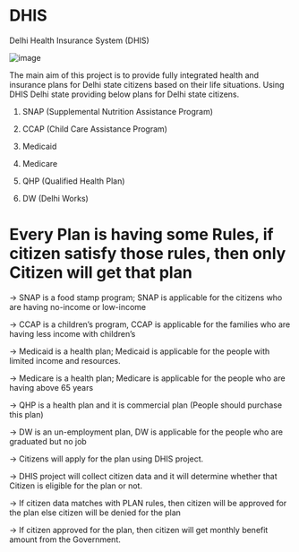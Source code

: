 # DHIS
Delhi Health Insurance System (DHIS)

![image](https://github.com/Neerjeet-tech/DHIS/assets/47515998/4a27186e-0c7f-439c-b408-6d88ae53fe22)

 


The main aim of this project is to provide fully integrated health and insurance plans for Delhi state citizens based on their life situations.  Using DHIS Delhi state providing below plans for Delhi state citizens.

1) SNAP (Supplemental Nutrition Assistance Program)

2) CCAP (Child Care Assistance Program)

3) Medicaid

4) Medicare

5) QHP (Qualified Health Plan)

6) DW (Delhi Works)






# Every Plan is having some Rules, if citizen satisfy those rules, then only Citizen will get that plan

-> SNAP is a food stamp program; SNAP is applicable for the citizens who are having no-income or low-income

-> CCAP is a children’s program, CCAP is applicable for the families who are having less income with children’s

-> Medicaid is a health plan; Medicaid is applicable for the people with limited income and resources.

-> Medicare is a health plan; Medicare is applicable for the people who are having above 65 years

-> QHP is a health plan and it is commercial plan (People should purchase this plan)

-> DW is an un-employment plan, DW is applicable for the people who are graduated but no job

-> Citizens will apply for the plan using DHIS project.

-> DHIS project will collect citizen data and it will determine whether that Citizen is eligible for the plan or not.
    
-> If citizen data matches with PLAN rules, then citizen will be approved for the plan else citizen will be denied for the plan

-> If citizen approved for the plan, then citizen will get monthly benefit amount from the Government.


